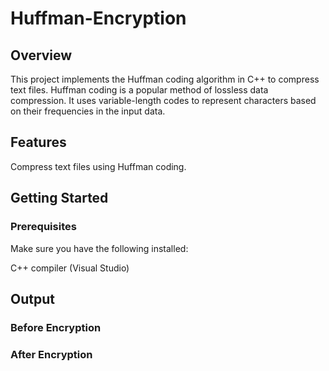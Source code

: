 # Huffman-Encryption
## Overview
This project implements the Huffman coding algorithm in C++ to compress text files. Huffman coding is a popular method of lossless data compression. It uses variable-length codes to represent characters based on their frequencies in the input data.

## Features
Compress text files using Huffman coding.

## Getting Started
### Prerequisites
Make sure you have the following installed:

C++ compiler (Visual Studio)
## Output
### Before Encryption

### After Encryption

